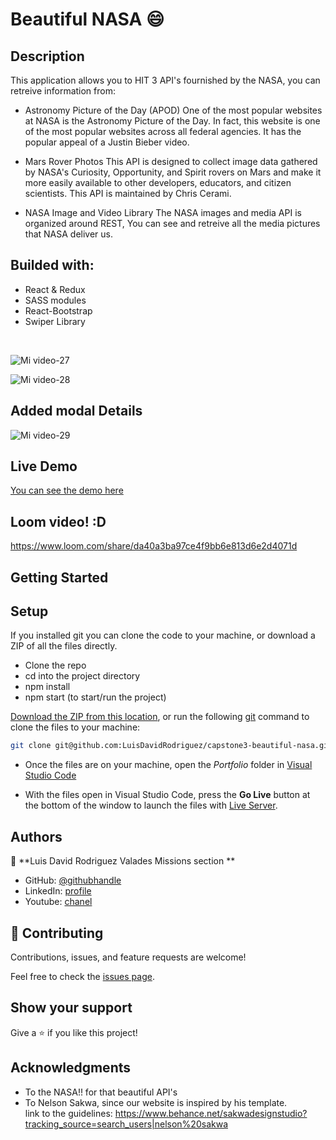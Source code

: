 # Beautiful NASA 😄

## Description
This application allows you to HIT 3 API's fournished by the NASA,
you can retreive information from:

- Astronomy Picture of the Day (APOD)
One of the most popular websites at NASA is the Astronomy Picture of the Day. In fact, this website is one of the most popular websites across all federal agencies. It has the popular appeal of a Justin Bieber video.

- Mars Rover Photos
This API is designed to collect image data gathered by NASA's Curiosity, Opportunity, and Spirit rovers on Mars and make it more easily available to other developers, educators, and citizen scientists. This API is maintained by Chris Cerami.

- NASA Image and Video Library
The NASA images and media API is organized around REST, You can see and retreive all the media pictures that NASA deliver us.

## Builded with:
- React & Redux
- SASS modules
- React-Bootstrap
- Swiper Library

<br />

![Mi video-27](https://user-images.githubusercontent.com/105079888/194717235-6ac36193-bd60-4abe-8ce9-7568069faec0.gif)


![Mi video-28](https://user-images.githubusercontent.com/105079888/194717289-72c5f378-5e45-4ab7-885f-642b74fec40b.gif)


## Added modal Details
![Mi video-29](https://user-images.githubusercontent.com/105079888/194918590-d5eecd15-8987-487f-9c16-74bafd77cf3e.gif)




## Live Demo
[You can see the demo here](https://swiper-home--resilient-crepe-426208.netlify.app/)

## Loom video! :D
https://www.loom.com/share/da40a3ba97ce4f9bb6e813d6e2d4071d

## Getting Started

## Setup
If you installed git you can clone the code to your machine, or download a ZIP of all the files directly.
- Clone the repo
- cd into the project directory
- npm install
- npm start (to start/run the project)

[Download the ZIP from this location](https://github.com/LuisDavidRodriguez/capstone3-beautiful-nasa/archive/refs/heads/development.zip), or run the following [git](https://git-scm.com/downloads)
command to clone the files to your machine:

```bash
git clone git@github.com:LuisDavidRodriguez/capstone3-beautiful-nasa.git
```
- Once the files are on your machine, open the _Portfolio_ folder in [Visual Studio Code](https://code.visualstudio.com/)

- With the files open in Visual Studio Code, press the **Go Live** button at the bottom of the window to launch the files with [Live Server](https://marketplace.visualstudio.com/items?itemName=ritwickdey.LiveServer).


## Authors

👤 **Luis David Rodriguez Valades Missions section **

- GitHub: [@githubhandle](https://github.com/LuisDavidRodriguez)
- LinkedIn: [profile](https://www.linkedin.com/in/luis-david-rodriguez-valades)
- Youtube: [chanel](https://www.youtube.com/channel/UChuA4SgdDYk2DHStsy7HEgQ)


## 🤝 Contributing

Contributions, issues, and feature requests are welcome!

Feel free to check the [issues page](../../issues/).

## Show your support

Give a ⭐️ if you like this project!

## Acknowledgments
- To the NASA!! for that beautiful API's
- To Nelson Sakwa, since our website is inspired by his template. <br>
link to the guidelines: https://www.behance.net/sakwadesignstudio?tracking_source=search_users|nelson%20sakwa

